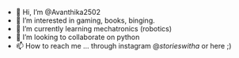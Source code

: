 - 👋 Hi, I’m @Avanthika2502
- 👀 I’m interested in gaming, books, binging.
- 🌱 I’m currently learning mechatronics (robotics)
- 💞️ I’m looking to collaborate on python
- 📫 How to reach me ... through instagram @_storieswitha_ or here ;)
